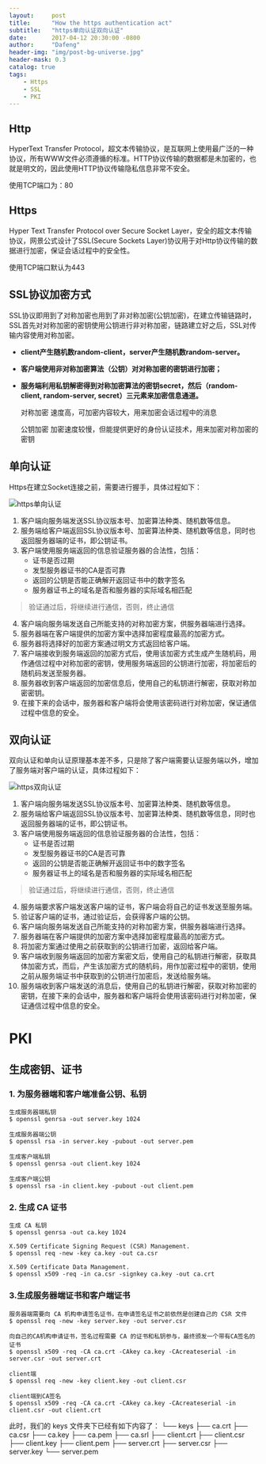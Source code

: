 ```yaml
---
layout:     post
title:      "How the https authentication act"
subtitle:   "https单向认证双向认证"
date:       2017-04-12 20:30:00 -0800
author:     "Dafeng"
header-img: "img/post-bg-universe.jpg"
header-mask: 0.3
catalog: true
tags:
    - Https
    - SSL
    - PKI
---
```


## Http

HyperText Transfer Protocol，超文本传输协议，是互联网上使用最广泛的一种协议，所有WWW文件必须遵循的标准。HTTP协议传输的数据都是未加密的，也就是明文的，因此使用HTTP协议传输隐私信息非常不安全。

使用TCP端口为：80


## Https

Hyper Text Transfer Protocol over Secure Socket Layer，安全的超文本传输协议，网景公式设计了SSL(Secure Sockets Layer)协议用于对Http协议传输的数据进行加密，保证会话过程中的安全性。

使用TCP端口默认为443


## SSL协议加密方式

SSL协议即用到了对称加密也用到了非对称加密(公钥加密)，在建立传输链路时，SSL首先对对称加密的密钥使用公钥进行非对称加密，链路建立好之后，SSL对传输内容使用对称加密。
* **client产生随机数random-client，server产生随机数random-server。**
* **客户端使用非对称加密算法（公钥）对对称加密的密钥进行加密；**
* **服务端利用私钥解密得到对称加密算法的密钥secret，然后（random-client, random-server, secret）三元素来加密信息通道。**


    对称加密
    速度高，可加密内容较大，用来加密会话过程中的消息

    公钥加密
    加密速度较慢，但能提供更好的身份认证技术，用来加密对称加密的密钥

## 单向认证

Https在建立Socket连接之前，需要进行握手，具体过程如下：

![https单向认证](/img/https_authentication/single.jpeg)

1. 客户端向服务端发送SSL协议版本号、加密算法种类、随机数等信息。
2. 服务端给客户端返回SSL协议版本号、加密算法种类、随机数等信息，同时也返回服务器端的证书，即公钥证书。
3. 客户端使用服务端返回的信息验证服务器的合法性，包括：
    * 证书是否过期
    * 发型服务器证书的CA是否可靠
    * 返回的公钥是否能正确解开返回证书中的数字签名
    * 服务器证书上的域名是否和服务器的实际域名相匹配
> 验证通过后，将继续进行通信，否则，终止通信

4.  客户端向服务端发送自己所能支持的对称加密方案，供服务器端进行选择。
5. 服务器端在客户端提供的加密方案中选择加密程度最高的加密方式。
6. 服务器将选择好的加密方案通过明文方式返回给客户端。
7. 客户端接收到服务端返回的加密方式后，使用该加密方式生成产生随机码，用作通信过程中对称加密的密钥，使用服务端返回的公钥进行加密，将加密后的随机码发送至服务器。
8. 服务器收到客户端返回的加密信息后，使用自己的私钥进行解密，获取对称加密密钥。
9. 在接下来的会话中，服务器和客户端将会使用该密码进行对称加密，保证通信过程中信息的安全。


## 双向认证

双向认证和单向认证原理基本差不多，只是除了客户端需要认证服务端以外，增加了服务端对客户端的认证，具体过程如下：

![https双向认证](/img/https_authentication/double.jpeg)

1. 客户端向服务端发送SSL协议版本号、加密算法种类、随机数等信息。
2. 服务端给客户端返回SSL协议版本号、加密算法种类、随机数等信息，同时也返回服务器端的证书，即公钥证书。
3. 客户端使用服务端返回的信息验证服务器的合法性，包括：
    * 证书是否过期
    * 发型服务器证书的CA是否可靠
    * 返回的公钥是否能正确解开返回证书中的数字签名
    * 服务器证书上的域名是否和服务器的实际域名相匹配
> 验证通过后，将继续进行通信，否则，终止通信

4. 服务端要求客户端发送客户端的证书，客户端会将自己的证书发送至服务端。
5. 验证客户端的证书，通过验证后，会获得客户端的公钥。
6. 客户端向服务端发送自己所能支持的对称加密方案，供服务器端进行选择。
7. 服务器端在客户端提供的加密方案中选择加密程度最高的加密方式。
8. 将加密方案通过使用之前获取到的公钥进行加密，返回给客户端。
9. 客户端收到服务端返回的加密方案密文后，使用自己的私钥进行解密，获取具体加密方式，而后，产生该加密方式的随机码，用作加密过程中的密钥，使用之前从服务端证书中获取到的公钥进行加密后，发送给服务端。
10. 服务端收到客户端发送的消息后，使用自己的私钥进行解密，获取对称加密的密钥，在接下来的会话中，服务器和客户端将会使用该密码进行对称加密，保证通信过程中信息的安全。



# PKI

## 生成密钥、证书

### 1. 为服务器端和客户端准备公钥、私钥
    生成服务器端私钥
    $ openssl genrsa -out server.key 1024

    生成服务器端公钥
    $ openssl rsa -in server.key -pubout -out server.pem

    生成客户端私钥
    $ openssl genrsa -out client.key 1024

    生成客户端公钥
    $ openssl rsa -in client.key -pubout -out client.pem

### 2. 生成 CA 证书
    生成 CA 私钥
    $ openssl genrsa -out ca.key 1024

    X.509 Certificate Signing Request (CSR) Management.
    $ openssl req -new -key ca.key -out ca.csr

    X.509 Certificate Data Management.
    $ openssl x509 -req -in ca.csr -signkey ca.key -out ca.crt


### 3.生成服务器端证书和客户端证书
    服务器端需要向 CA 机构申请签名证书，在申请签名证书之前依然是创建自己的 CSR 文件
    $ openssl req -new -key server.key -out server.csr

    向自己的CA机构申请证书，签名过程需要 CA 的证书和私钥参与，最终颁发一个带有CA签名的证书
    $ openssl x509 -req -CA ca.crt -CAkey ca.key -CAcreateserial -in server.csr -out server.crt

    client端
    $ openssl req -new -key client.key -out client.csr

    client端到CA签名
    $ openssl x509 -req -CA ca.crt -CAkey ca.key -CAcreateserial -in client.csr -out client.crt

此时，我们的 keys 文件夹下已经有如下内容了：
└── keys
├── ca.crt
├── ca.csr
├── ca.key
├── ca.pem
├── ca.srl
├── client.crt
├── client.csr
├── client.key
├── client.pem
├── server.crt
├── server.csr
├── server.key
└── server.pem
